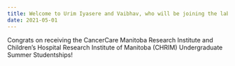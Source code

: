 ```yaml
---
title: Welcome to Urim Iyasere and Vaibhav, who will be joining the lab as summer students! 
date: 2021-05-01
---
```


Congrats on receiving the CancerCare Manitoba Research Institute and Children’s Hospital Research Institute of Manitoba (CHRIM) Undergraduate Summer Studentships! 


